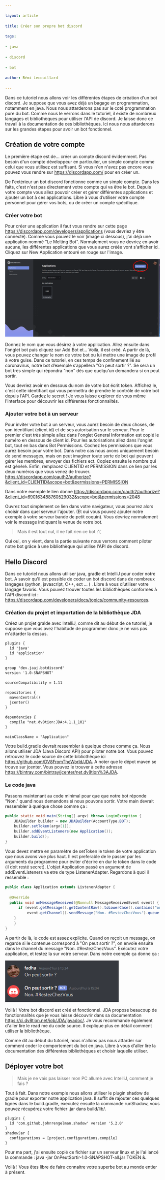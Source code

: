 ```yaml
---

layout: article

title: Créer son propre bot discord

tags:

- java

- discord

- bot

author: Rémi Lecouillard

---
```

Dans ce tutoriel nous allons voir les différentes étapes de création d'un bot discord. Je suppose que vous avez déjà un bagage en programmation, notamment en java. Nous nous attarderons pas sur le coté programmation pure du bot. Comme nous le verrons dans le tutoriel, il existe de nombreux langages et bibliothèques pour utiliser l'API de discord. Je laisse donc ce travail à la documentation de ces bibliothèques. Ici nous nous attarderons sur les grandes étapes pour avoir un bot fonctionnel.
## Création de votre compte

Le première étape est de... créer un compte discord évidemment. Pas besoin d'un compte développeur en particulier, un simple compte comme celui que vous utilisez est suffisant. Si vous n'en n'avez pas encore vous pouvez vous rendre sur https://discordapp.com/ pour en créer un. 

De l'extérieur un bot discord fonctionne comme un simple compte. Dans les faits, c'est n'est pas directement votre compte qui va être le bot. Depuis votre compte vous allez pouvoir créer et gérer différentes applications et ajouter un bot à ces applications. Libre à vous d’utiliser votre compte personnel pour gérer vos bots, ou de créer un compte spécifique.

### Créer votre bot
Pour créer une application il faut vous rendre sur cette page https://discordapp.com/developers/applications (vous devriez y être connecté). Comme vous pouvez le voir (image ci dessous), j'ai déjà une application nommé "Le Melting Bot". Normalement vous ne devriez en avoir aucune, les différentes applications que vous aurez créée vont s'afficher ici. Cliquez sur New Application entouré en rouge sur l'image.

![interface création d'application](/assets/images/2020-03-19-bot-discord/approuge.png)

Donnez le nom que vous désirez à votre application. Allez ensuite dans l'onglet bot puis cliquez sur Add Bot et... Voilà, il est créé. A partir de là, vous pouvez changer le nom de votre bot ou lui mettre une image de profil à votre guise. Dans ce tutoriel, en ces temps de confinement lié au coronavirus, notre bot d’exemple s’appellera "On peut sortir ?". Se sera un bot très simple qui répondra "non" dés que quelqu'un demandera si on peut sortir.

Vous devriez avoir en dessous du nom de votre bot écrit token. Affichez le, c'est cette identifiant qui vous permettra de prendre le contrôle de votre bot depuis l'API. Gardez le secret ! Je vous laisse explorer de vous même l'interface pour découvrir les différentes fonctionnalités.

### Ajouter votre bot à un serveur

Pour inviter votre bot à un serveur, vous aurez besoin de deux choses, de son identifiant (client id) et de ses autorisation sur le serveur. Pour le premier c'est très simple allez dans l'onglet General Information est copié le numéro en dessous de client id. 
Pour les autorisations allez dans l'onglet bot, tout en bas dans Bot Permissions. Cochez les permissions que vous aurez besoin pour votre bot. Dans notre cas nous avons uniquement besoin de send messages, mais on peut imaginer toute sorte de bot qui peuvent gérer les membres, envoyer des fichiers ect. Copiez ensuite le nombre qui est généré. 
Enfin, remplacez CLIENTID et PERMISSION dans ce lien par les deux numéros que vous venez de trouver. https://discordapp.com/oauth2/authorize?&client_id=CLIENTID&scope=bot&permissions=PERMISSION

Dans notre exemple le lien donne https://discordapp.com/oauth2/authorize?&client_id=690163488760529032&scope=bot&permissions=2048

Ouvrez tout simplement ce lien dans votre navigateur, vous pourrez alors choisir dans quel serveur l'ajouter. (Et oui vous pouvez ajouter notre exemple à votre serveur bande de petit coquin). Vous devriez normalement voir le message indiquant la venue de votre bot.

> Mais il est tout nul, il ne fait rien ce bot :'( 

Oui oui, on y vient, dans la partie suivante nous verrons comment piloter notre bot grâce à une bibliothèque qui utilise l'API de discord.

## Hello Discord

Dans ce tutoriel nous allons utiliser java, gradle et IntelliJ pour coder notre bot. A savoir qu'il est possible de coder un bot discord dans de nombreux langages (python, javascript, C++, ect ... ) . Libre à vous d’utiliser votre langage favoris. Vous pouvez trouver toutes les bibliothèques conformes à l'API discord ici : https://discordapp.com/developers/docs/topics/community-resources. 

### Création du projet et importation de la bibliothèque JDA

Créez un projet gralde avec IntelliJ, comme dit au début de ce tutoriel, je suppose que vous avez l'habitude de programmer donc je ne vais pas m'attarder la dessus.

    plugins {  
	  id 'java'  
	  id 'application'  
	}  
  
	group 'dev.jaaj.botdiscord'  
	version '1.0-SNAPSHOT'  
  
	sourceCompatibility = 1.11  
  
	repositories {  
	  mavenCentral()  
	  jcenter()  
	}  
  
	dependencies {  
	  compile "net.dv8tion:JDA:4.1.1_101"  
	}	
	
	mainClassName = "Application"

Votre build.gradle devrait ressembler à quelque chose comme ça. Nous allons utiliser JDA (Java Discord API) pour piloter notre bot. Vous pouvez retrouvez le code source de cette bibliothèque ici https://github.com/DV8FromTheWorld/JDA. A noter que le dépot maven se trouve sur jcenter. Vous pouvez le trouver à cette adresse https://bintray.com/bintray/jcenter/net.dv8tion%3AJDA.

### Le code java

Passons maintenant au code minimal pour que  que notre bot réponde "Non." quand nous demandons si nous pouvons sortir. Votre main devrait ressembler à quelque chose comme ça :
```java
public static void main(String[] argv) throws LoginException {
	JDABuilder builder = new JDABuilder(AccountType.BOT);  
	builder.setToken(argv[1]);  
	builder.addEventListeners(new Application());  
	builder.build();  
}
```
Vous devez mettre en paramètre de setToken le token de votre application que nous avons vue plus haut. Il est preferable de le passer par les arguments du programme pour éviter d'écrire en dur le token dans le code (il doit resté secret). L'objet Application passé en argument de addEventListeners va etre de type ListenerAdapter. Regardons à quoi il ressemble :

```java
public class Application extends ListenerAdapter {  
 
  @Override  
  public void onMessageReceived(@Nonnull MessageReceivedEvent event) {
	  if (event.getMessage().getContentRaw().toLowerCase().contains("on peut sortir ?")) {  
		  event.getChannel().sendMessage("Non. #RestezChezVous").queue();  
	}  
    }  
}
``` 
A partir de là, le code est assez explicite. Quand on reçoit un message, on regarde si le contenue correspond à "On peut sortir ?", on envoie ensuite dans le channel du message "Non. #RestezChezVous". Exécutez votre application, et testez la sur votre serveur. Dans notre exemple ça donne ça :

![messages du bot](/assets/images/2020-03-19-bot-discord/sortiiiir.PNG)


Voilà ! Votre bot discord est créé et fonctionnel. JDA propose beaucoup de fonctionnalités que je vous laisse découvrir dans sa documentation https://ci.dv8tion.net/job/JDA/javadoc/. Je vous recommande également d'aller lire le read me du code source. Il explique plus en détail comment utiliser la bibliothèque.

Comme dit au début du tutoriel, nous n'allons pas nous attarder sur comment coder le comportement du bot en java. Libre à vous d'aller lire la documentation des différentes bibliothèques et choisir laquelle utiliser.

## Déployer votre bot

> Mais je ne vais pas laisser mon PC allumé avec IntelliJ, comment je fais ?

Tout à fait. Dans notre exemple nous allons utiliser le plugin shadow de gradle pour exporter notre application java.  Il suffit de rajouter ces quelques lignes dans le build.gradle, executez ensuite la commande runShadow, vous pouvez récupérez votre fichier .jar dans build/lib/. 

	plugins {  
	  id 'com.github.johnrengelman.shadow' version '5.2.0'  
	}
	shadowJar {  
	  configurations = [project.configurations.compile]  
	}

Pour ma part, j'ai ensuite copié ce fichier sur un serveur linux et je l'ai lancé la commande : java -jar OnPeutSortir-1.0-SNAPSHOT-all.jar TOKEN &. 

Voilà ! Vous êtes libre de faire connaitre votre superbe bot au monde entier à présent.
